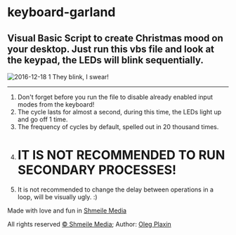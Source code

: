 # keyboard-garland
## Visual Basic Script to create Christmas mood on your desktop. Just run this vbs file and look at the keypad, the LEDs will blink sequentially.
![2016-12-18 1](https://cloud.githubusercontent.com/assets/12126135/21293060/43ac6b9a-c52a-11e6-8a0c-064c122e9e75.png)
They blink, I swear!
***
1. Don't forget before you run the file to disable already enabled input modes from the keyboard!
2. The cycle lasts for almost a second, during this time, the LEDs light up and go off 1 time.
3. The frequency of cycles by default, spelled out in 20 thousand times.
4. # IT IS NOT RECOMMENDED TO RUN SECONDARY PROCESSES! #
5. It is not recommended to change the delay between operations in a loop, will be visually ugly. :)

Made with love and fun in [Shmeile Media](https://github.com/shmeilemedia)

All rights reserved [© Shmeile Media](https://github.com/shmeilemedia);
Author: [Oleg Plaxin](https://github.com/plaxin)
